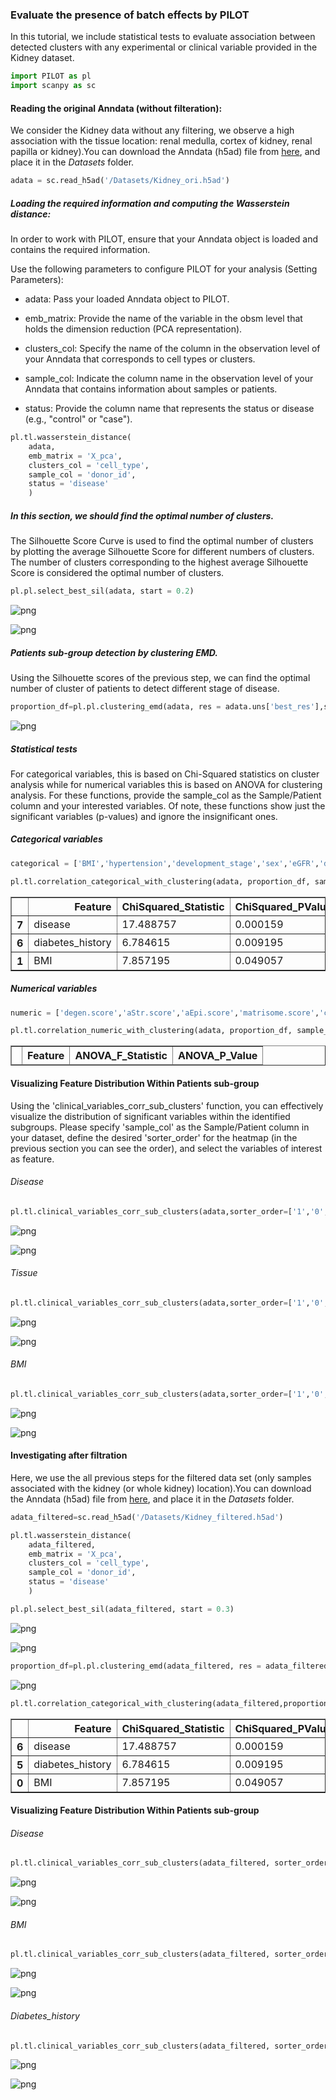### Evaluate the presence of batch effects by PILOT

<div class="alert alert-block alert-info">
In this tutorial, we include statistical tests to evaluate association between detected clusters with any experimental or clinical variable provided in the Kidney dataset.
</div>


```python
import PILOT as pl
import scanpy as sc
```

#### Reading the original Anndata (without filteration):
We consider the Kidney data without any filtering, we observe a high association with the tissue location: renal medulla, cortex of kidney, renal papilla or kidney).You can download the Anndata (h5ad) file from [here](https://costalab.ukaachen.de/open_data/PILOT/Kidney_ori.h5ad), and place it in the _Datasets_ folder.


```python
adata = sc.read_h5ad('/Datasets/Kidney_ori.h5ad')
```

##### Loading the required information and computing the Wasserstein distance:
<div class="alert alert-block alert-info"> In order to work with PILOT, ensure that your Anndata object is loaded and contains the required information.
    
Use the following parameters to configure PILOT for your analysis (Setting Parameters):
    
- adata: Pass your loaded Anndata object to PILOT.
    
- emb_matrix: Provide the name of the variable in the obsm level that holds the dimension reduction (PCA representation).
    
- clusters_col: Specify the name of the column in the observation level of your Anndata that corresponds to cell types or clusters.
    
- sample_col: Indicate the column name in the observation level of your Anndata that contains information about samples or patients.
    
- status: Provide the column name that represents the status or disease (e.g., "control" or "case").
       
</div>


```python
pl.tl.wasserstein_distance(
    adata,
    emb_matrix = 'X_pca',
    clusters_col = 'cell_type',
    sample_col = 'donor_id',
    status = 'disease'
    )
```

##### In this section, we should find the optimal number of clusters. 
<div class="alert alert-block alert-info"> 
The Silhouette Score Curve is used to find the optimal number of clusters by plotting the average Silhouette Score for different numbers of clusters. The number of clusters corresponding to the highest average Silhouette Score is considered the optimal number of clusters.
</div>


```python
pl.pl.select_best_sil(adata, start = 0.2)
```
    
![png](Kidney_clusters_files/Kidney_clusters_8_1.png)
    



    
![png](Kidney_clusters_files/Kidney_clusters_8_2.png)
    


##### Patients sub-group detection by clustering EMD. 
<div class="alert alert-block alert-info"> 
Using the Silhouette scores of the previous step, we can find the optimal number of cluster of patients to detect different stage of disease. 
</div>


```python
proportion_df=pl.pl.clustering_emd(adata, res = adata.uns['best_res'],show_gene_labels=False,sorter_leiden=['1','0','2'],save=True)
```
    
![png](Kidney_clusters_files/Kidney_clusters_10_1.png)
    


##### Statistical tests 

For categorical variables, this is based on Chi-Squared statistics on cluster analysis  while for numerical variables this is based on ANOVA for clustering analysis. For these functions, provide the sample_col as the Sample/Patient column and your interested variables. Of note, these functions show just the significant variables (p-values) and ignore the insignificant ones.

##### Categorical variables 


```python
categorical = ['BMI','hypertension','development_stage','sex','eGFR','diabetes_history','disease','tissue']
```


```python
pl.tl.correlation_categorical_with_clustering(adata, proportion_df, sample_col = 'donor_id', features = categorical)
```




<div>
<style scoped>
    .dataframe tbody tr th:only-of-type {
        vertical-align: middle;
    }

    .dataframe tbody tr th {
        vertical-align: top;
    }

    .dataframe thead th {
        text-align: right;
    }
</style>
<table border="1" class="dataframe">
  <thead>
    <tr style="text-align: right;">
      <th></th>
      <th>Feature</th>
      <th>ChiSquared_Statistic</th>
      <th>ChiSquared_PValue</th>
    </tr>
  </thead>
  <tbody>
    <tr>
      <th>7</th>
      <td>disease</td>
      <td>17.488757</td>
      <td>0.000159</td>
    </tr>
    <tr>
      <th>6</th>
      <td>diabetes_history</td>
      <td>6.784615</td>
      <td>0.009195</td>
    </tr>
    <tr>
      <th>1</th>
      <td>BMI</td>
      <td>7.857195</td>
      <td>0.049057</td>
    </tr>
  </tbody>
</table>
</div>



#####  Numerical variables


```python
numeric = ['degen.score','aStr.score','aEpi.score','matrisome.score','collagen.score','glycoprotein.score','proteoglycan.score']
```


```python
pl.tl.correlation_numeric_with_clustering(adata, proportion_df, sample_col = 'donor_id', features = numeric)
```




<div>
<style scoped>
    .dataframe tbody tr th:only-of-type {
        vertical-align: middle;
    }

    .dataframe tbody tr th {
        vertical-align: top;
    }

    .dataframe thead th {
        text-align: right;
    }
</style>
<table border="1" class="dataframe">
  <thead>
    <tr style="text-align: right;">
      <th></th>
      <th>Feature</th>
      <th>ANOVA_F_Statistic</th>
      <th>ANOVA_P_Value</th>
    </tr>
  </thead>
  <tbody>
  </tbody>
</table>
</div>



#### Visualizing Feature Distribution Within Patients sub-group 

Using the 'clinical_variables_corr_sub_clusters' function, you can effectively visualize the distribution of significant variables within the identified subgroups. Please specify 'sample_col' as the Sample/Patient column in your dataset, define the desired 'sorter_order' for the heatmap (in the previous section you can see the order), and select the variables of interest as feature.

###### Disease


```python
pl.tl.clinical_variables_corr_sub_clusters(adata,sorter_order=['1','0','2'],sample_col='donor_id',feature='disease',proportion_df=proportion_df)
```


    
![png](Kidney_clusters_files/Kidney_clusters_22_0.png)
    



    
![png](Kidney_clusters_files/Kidney_clusters_22_1.png)
    


###### Tissue


```python
pl.tl.clinical_variables_corr_sub_clusters(adata,sorter_order=['1','0','2'],sample_col='donor_id',feature='tissue',proportion_df=proportion_df)
```


    
![png](Kidney_clusters_files/Kidney_clusters_24_0.png)
    



    
![png](Kidney_clusters_files/Kidney_clusters_24_1.png)
    


###### BMI


```python
pl.tl.clinical_variables_corr_sub_clusters(adata,sorter_order=['1','0','2'],sample_col='donor_id',feature='BMI',proportion_df=proportion_df)
```


    
![png](Kidney_clusters_files/Kidney_clusters_26_0.png)
    



    
![png](Kidney_clusters_files/Kidney_clusters_26_1.png)
    


#### Investigating after filtration

Here, we use the all previous steps for the filtered data set (only samples associated with the kidney (or whole kidney) location).You can download the Anndata (h5ad) file from [here](https://costalab.ukaachen.de/open_data/PILOT/Kidney_filtered.h5ad), and place it in the _Datasets_ folder.


```python
adata_filtered=sc.read_h5ad('/Datasets/Kidney_filtered.h5ad')
```


```python
pl.tl.wasserstein_distance(
    adata_filtered,
    emb_matrix = 'X_pca',
    clusters_col = 'cell_type',
    sample_col = 'donor_id',
    status = 'disease'
    )
```


```python
pl.pl.select_best_sil(adata_filtered, start = 0.3)
```


    
![png](Kidney_clusters_files/Kidney_clusters_31_0.png)
    



    
![png](Kidney_clusters_files/Kidney_clusters_31_1.png)
    



```python
proportion_df=pl.pl.clustering_emd(adata_filtered, res = adata_filtered.uns['best_res'],show_gene_labels=False,sorter_leiden=['0','1'],save=True)
```

    
![png](Kidney_clusters_files/Kidney_clusters_32_1.png)
    



```python
pl.tl.correlation_categorical_with_clustering(adata_filtered,proportion_df,sample_col= 'donor_id', features = categorical)
```




<div>
<style scoped>
    .dataframe tbody tr th:only-of-type {
        vertical-align: middle;
    }

    .dataframe tbody tr th {
        vertical-align: top;
    }

    .dataframe thead th {
        text-align: right;
    }
</style>
<table border="1" class="dataframe">
  <thead>
    <tr style="text-align: right;">
      <th></th>
      <th>Feature</th>
      <th>ChiSquared_Statistic</th>
      <th>ChiSquared_PValue</th>
    </tr>
  </thead>
  <tbody>
    <tr>
      <th>6</th>
      <td>disease</td>
      <td>17.488757</td>
      <td>0.000159</td>
    </tr>
    <tr>
      <th>5</th>
      <td>diabetes_history</td>
      <td>6.784615</td>
      <td>0.009195</td>
    </tr>
    <tr>
      <th>0</th>
      <td>BMI</td>
      <td>7.857195</td>
      <td>0.049057</td>
    </tr>
  </tbody>
</table>
</div>



#### Visualizing Feature Distribution Within Patients sub-group 

###### Disease


```python
pl.tl.clinical_variables_corr_sub_clusters(adata_filtered, sorter_order=['0','1'],sample_col='donor_id',feature= 'disease',proportion_df = proportion_df)
```


    
![png](Kidney_clusters_files/Kidney_clusters_36_0.png)
    



    
![png](Kidney_clusters_files/Kidney_clusters_36_1.png)
    


###### BMI


```python
pl.tl.clinical_variables_corr_sub_clusters(adata_filtered, sorter_order = ['0','1'],sample_col = 'donor_id',feature = 'BMI',proportion_df = proportion_df)
```


    
![png](Kidney_clusters_files/Kidney_clusters_38_0.png)
    



    
![png](Kidney_clusters_files/Kidney_clusters_38_1.png)
    


###### Diabetes_history


```python
pl.tl.clinical_variables_corr_sub_clusters(adata_filtered, sorter_order = ['0','1'],sample_col = 'donor_id',feature = 'diabetes_history',proportion_df = proportion_df)
```


    
![png](Kidney_clusters_files/Kidney_clusters_40_0.png)
    



    
![png](Kidney_clusters_files/Kidney_clusters_40_1.png)
    

